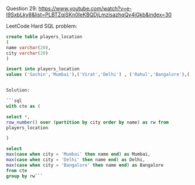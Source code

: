 Question 29:
https://www.youtube.com/watch?v=e-I9SxbLky8&list=PLBTZqjSKn0IeKBQDjLmzisazhqQy4iGkb&index=30

LeetCode Hard SQL problem:

```sql
create table players_location
(
name varchar(20),
city varchar(20)
)

insert into players_location
values ('Sachin','Mumbai'),('Virat','Delhi') , ('Rahul','Bangalore'),('Rohit','Mumbai'),('Mayank','Bangalore');```


Solution:

```sql
with cte as (

select *,
row_number() over (partition by city order by name) as rw from
players_location

)

select
max(case when city = 'Mumbai' then name end) as Mumbai,
max(case when city = 'Delhi' then name end) as Delhi,
max(case when city = 'Bangalore' then name end) as Bangalore
from cte
group by rw```